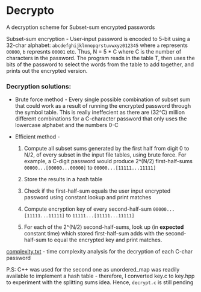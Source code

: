 <h1> Decrypto </h1>

A decryption scheme for Subset-sum encrypted passwords

Subset-sum encryption - User-input password is encoded to 5-bit  using a 32-char alphabet: `abcdefghijklmnopqrstuvwxyz012345` where `a` represents `00000`, `b` represnts `00001` etc. Thus, N = 5 * C where C is the number of characters in the password. The program reads in the table T, then uses the bits of the password to select the words from the table to add together, and prints out the encrypted version.

### Decryption solutions: ###
* Brute force method - 
Every single possible combination of subset sum that could work as a result of running the encrypted password through the symbol table. This is really ineffecient as there are (32^C) million different combinations for a C-character password that only uses the lowercase alphabet and the numbers 0-C

* Efficient method -
  1. Compute all subset sums generated by the first half from digit 0 to N/2, of every subset in the input file tables, using brute force. For example, a C-digit password would produce 2^(N/2) first-half-sums `00000...[00000...00000]` to `00000...[11111...11111]` 
    
  2. Store the results in a hash table
  3. Check if the first-half-sum equals the user input encrypted password using constant lookup and print matches
  3. Compute encryption key of every second-half-sum `00000...[11111...11111]` to `11111...[11111...11111]`
  4. For each of the 2^(N/2) second-half-sums, look up (in **expected** constant time) which stored first-half-sum adds with the second-half-sum to equal the encrypted key and print matches.

[complexity.txt](complexity.txt) - time complexity analysis for the decryption of each C-char password

P.S: C++ was used for the second one as unordered_map was readily available to implement a hash table - therefore, I converted key.c to key.hpp to experiment with the splitting sums idea.
Hence, `decrypt.c` is still pending
